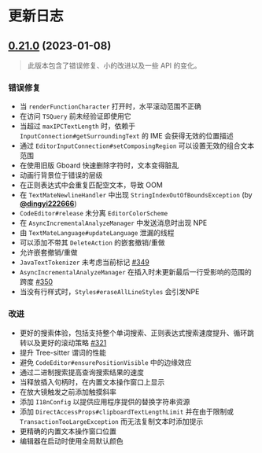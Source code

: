 # 更新日志

## **[0.21.0](https://github.com/Rosemoe/sora-editor/releases/tag/0.21.0) (2023-01-08)**

> 此版本包含了错误修复、小的改进以及一些 API 的变化。

### 错误修复

- 当 `renderFunctionCharacter` 打开时，水平滚动范围不正确
- 在访问 `TSQuery` 前未经验证即使用它
- 当超过 `maxIPCTextLength` 时，依赖于 `InputConnection#getSurroundingText` 的 IME 会获得无效的位置描述
- 通过 `EditorInputConnection#setComposingRegion` 可以设置无效的组合文本范围
- 在使用旧版 Gboard 快速删除字符时，文本变得脏乱
- 动画行背景位于错误的层级
- 在正则表达式中会重复匹配空文本，导致 OOM
- 在 `TextMateNewlineHandler` 中出现 `StringIndexOutOfBoundsException` (by **[@dingyi222666](https://github.com/dingyi222666)**)
- `CodeEditor#release` 未分离 `EditorColorScheme`
- 在 `AsyncIncrementalAnalyzeManager` 中发送消息时出现 NPE
- 由 `TextMateLanguage#updateLanguage` 泄漏的线程
- 可以添加不带其 `DeleteAction` 的嵌套撤销/重做
- 允许嵌套撤销/重做
- `JavaTextTokenizer` 未考虑当前标记 [#349](https://github.com/Rosemoe/sora-editor/issues/349)
- `AsyncIncrementalAnalyzeManager`
  在插入时未更新最后一行受影响的范围的跨度 [#350](https://github.com/Rosemoe/sora-editor/issues/350)
- 当没有行样式时，`Styles#eraseAllLineStyles` 会引发NPE

### 改进

- 更好的搜索体验，包括支持整个单词搜索、正则表达式搜索速度提升、循环跳转以及更好的滚动策略 [#321](https://github.com/Rosemoe/sora-editor/issues/321)
- 提升 Tree-sitter 谓词的性能
- 避免 `CodeEditor#ensurePositionVisible` 中的边缘效应
- 通过二进制搜索提高查询搜索结果的速度
- 当释放插入句柄时，在内置文本操作窗口上显示
- 在放大镜触发之前添加触摸斜率
- 添加 `I18nConfig` 以提供应用程序提供的替换字符串资源
- 添加 `DirectAccessProps#clipboardTextLengthLimit` 并在由于限制或 `TransactionTooLargeException`
  而无法复制文本时添加提示
- 更精确的内置文本操作窗口位置
- 编辑器在启动时使用全局默认颜色